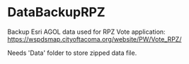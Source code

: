 # DataBackupRPZ
Backup Esri AGOL data used for RPZ Vote application: https://wspdsmap.cityoftacoma.org/website/PW/Vote_RPZ/

Needs 'Data' folder to store zipped data file.
